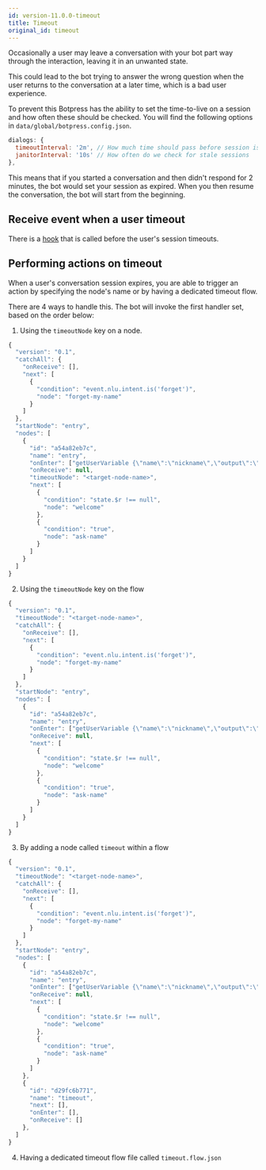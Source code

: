 ```yaml
---
id: version-11.0.0-timeout
title: Timeout
original_id: timeout
---
```


Occasionally a user may leave a conversation with your bot part way through the interaction, leaving it in an unwanted state.

This could lead to the bot trying to answer the wrong question when the user returns to the conversation at a later time, which is a bad user experience.

To prevent this Botpress has the ability to set the time-to-live on a session and how often these should be checked. You will find the following options in `data/global/botpress.config.json`.

```js
dialogs: {
  timeoutInterval: '2m', // How much time should pass before session is considered stale
  janitorInterval: '10s' // How often do we check for stale sessions
},
```

This means that if you started a conversation and then didn't respond for 2 minutes, the bot would set your session as expired.
When you then resume the conversation, the bot will start from the beginning.

## Receive event when a user timeout

There is a [hook](../learn/hooks) that is called before the user's session timeouts.

## Performing actions on timeout

When a user's conversation session expires, you are able to trigger an action by specifying the node's name or by having a dedicated timeout flow.

There are 4 ways to handle this. The bot will invoke the first handler set, based on the order below:

1. Using the `timeoutNode` key on a node.

```js
{
  "version": "0.1",
  "catchAll": {
    "onReceive": [],
    "next": [
      {
        "condition": "event.nlu.intent.is('forget')",
        "node": "forget-my-name"
      }
    ]
  },
  "startNode": "entry",
  "nodes": [
    {
      "id": "a54a82eb7c",
      "name": "entry",
      "onEnter": ["getUserVariable {\"name\":\"nickname\",\"output\":\"$r\"}"],
      "onReceive": null,
      "timeoutNode": "<target-node-name>",
      "next": [
        {
          "condition": "state.$r !== null",
          "node": "welcome"
        },
        {
          "condition": "true",
          "node": "ask-name"
        }
      ]
    }
  ]
}
```

2. Using the `timeoutNode` key on the flow

```js
{
  "version": "0.1",
  "timeoutNode": "<target-node-name>",
  "catchAll": {
    "onReceive": [],
    "next": [
      {
        "condition": "event.nlu.intent.is('forget')",
        "node": "forget-my-name"
      }
    ]
  },
  "startNode": "entry",
  "nodes": [
    {
      "id": "a54a82eb7c",
      "name": "entry",
      "onEnter": ["getUserVariable {\"name\":\"nickname\",\"output\":\"$r\"}"],
      "onReceive": null,
      "next": [
        {
          "condition": "state.$r !== null",
          "node": "welcome"
        },
        {
          "condition": "true",
          "node": "ask-name"
        }
      ]
    }
  ]
}
```

3. By adding a node called `timeout` within a flow

```js
{
  "version": "0.1",
  "timeoutNode": "<target-node-name>",
  "catchAll": {
    "onReceive": [],
    "next": [
      {
        "condition": "event.nlu.intent.is('forget')",
        "node": "forget-my-name"
      }
    ]
  },
  "startNode": "entry",
  "nodes": [
    {
      "id": "a54a82eb7c",
      "name": "entry",
      "onEnter": ["getUserVariable {\"name\":\"nickname\",\"output\":\"$r\"}"],
      "onReceive": null,
      "next": [
        {
          "condition": "state.$r !== null",
          "node": "welcome"
        },
        {
          "condition": "true",
          "node": "ask-name"
        }
      ]
    },
    {
      "id": "d29fc6b771",
      "name": "timeout",
      "next": [],
      "onEnter": [],
      "onReceive": []
    },
  ]
}
```

4. Having a dedicated timeout flow file called `timeout.flow.json`
